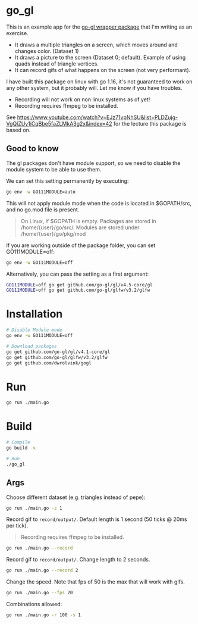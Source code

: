 # go_gl
This is an example app for the [go-gl wrapper package](https://github.com/dwrolvink/gogl/tree/main) that I'm writing as an exercise.

- It draws a multiple triangles on a screen, which moves around and changes color. (Dataset 1)
- It draws a picture to the screen (Dataset 0; default). Example of using quads instead of triangle vertices.
- It can record gifs of what happens on the screen (not very performant).

I have built this package on linux with go 1.16, it's not guaranteed to work on any other system, but it probably will. Let me know if you have troubles.
- Recording will not work on non linux systems as of yet!
- Recording requires ffmpeg to be installed.

See https://www.youtube.com/watch?v=EJz71vpNhSU&list=PLDZujg-VgQlZUy1iCqBbe5faZLMkA3g2x&index=42 for the lecture this package is based on.


## Good to know
The gl packages don't have module support, so we need to disable the module system to be able to use them.

We can set this setting permanently by executing:
``` bash
go env -w GO111MODULE=auto
```
This will not apply module mode when the code is located in $GOPATH/src, and no go.mod file is present.

> On Linux, if $GOPATH is empty. Packages are stored in /home/{user}/go/src/. Modules are stored under /home/{user}/go/pkg/mod

If you are working outside of the package folder, you can set GO111MODULE=off:
``` bash 
go env -w GO111MODULE=off
```

Alternatively, you can pass the setting as a first argument:
```bash
GO111MODULE=off go get github.com/go-gl/gl/v4.5-core/gl
GO111MODULE=off go get github.com/go-gl/glfw/v3.2/glfw
```

# Installation
```bash
# Disable Module mode
go env -w GO111MODULE=off

# Download packages
go get github.com/go-gl/gl/v4.1-core/gl
go get github.com/go-gl/glfw/v3.2/glfw
go get github.com/dwrolvink/gogl
```

# Run
```bash
go run ./main.go 
```

# Build
``` bash
# Compile
go build -v

# Run
./go_gl
```

## Args
Choose different dataset (e.g. triangles instead of pepe):
```bash
go run ./main.go -s 1
```


Record gif to `record/output/`. Default length is 1 second (50 ticks @ 20ms per tick).

> Recording requires ffmpeg to be installed.

```bash
go run ./main.go --record
```

Record gif to `record/output/`. Change length to 2 seconds.
```bash
go run ./main.go --record 2
```

Change the speed. Note that fps of 50 is the max that will work with gifs.
```bash
go run ./main.go --fps 20
```

Combinations allowed:
```bash
go run ./main.go -r 100 -s 1
```